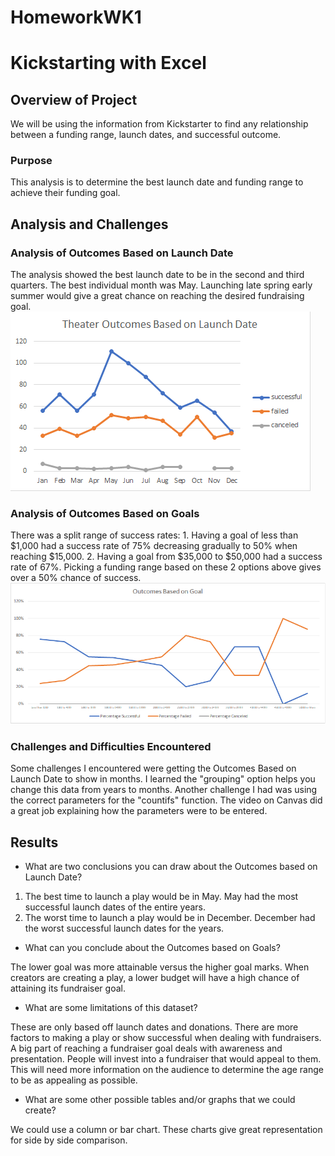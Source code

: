 # HomeworkWK1
# Kickstarting with Excel

## Overview of Project
We will be using the information from Kickstarter to find any relationship between a funding range, launch dates, and successful outcome.  
### Purpose
This analysis is to determine the best launch date and funding range to achieve their funding goal. 
## Analysis and Challenges

### Analysis of Outcomes Based on Launch Date
The analysis showed the best launch date to be in the second and third quarters. The best individual month was May. Launching late spring early summer would give a great chance on reaching the desired fundraising goal. ![Theater_Outcomes_vs_Launch](Resources/Theater_Outcomes_vs_Launch.png)
### Analysis of Outcomes Based on Goals
There was a split range of success rates: 1. Having a goal of less than $1,000 had a success rate of 75% decreasing gradually to 50% when reaching $15,000. 2. Having a goal from $35,000 to $50,000 had a success rate of 67%. Picking a funding range based on these 2 options above gives over a 50% chance of success. 
![Outcomes_vs_Goals](Resources/Outcomes_vs_Goals.png)
### Challenges and Difficulties Encountered
Some challenges I encountered were getting the Outcomes Based on Launch Date to show in months. I learned the "grouping" option helps you change this data from years to months. Another challenge I had was using the correct parameters for the "countifs" function. The video on Canvas did a great job explaining how the parameters were to be entered.
## Results

- What are two conclusions you can draw about the Outcomes based on Launch Date?

 1. The best time to launch a play would be in May. May had the most successful launch dates of the entire years. 
 2. The worst time to launch a play would be in December. December had the worst successful launch dates for the years. 

- What can you conclude about the Outcomes based on Goals?

 The lower goal was more attainable versus the higher goal marks. When creators are creating a play, a lower budget will have a high chance of attaining its fundraiser goal.

- What are some limitations of this dataset?

 These are only based off launch dates and donations. There are more factors to making a play or show successful when dealing with fundraisers. A big part of reaching a fundraiser goal deals with awareness and presentation. People will invest into a fundraiser that would appeal to them. This will need more information on the audience to determine the age range to be as appealing as possible. 

- What are some other possible tables and/or graphs that we could create?

 We could use a column or bar chart. These charts give great representation for side by side comparison. 
